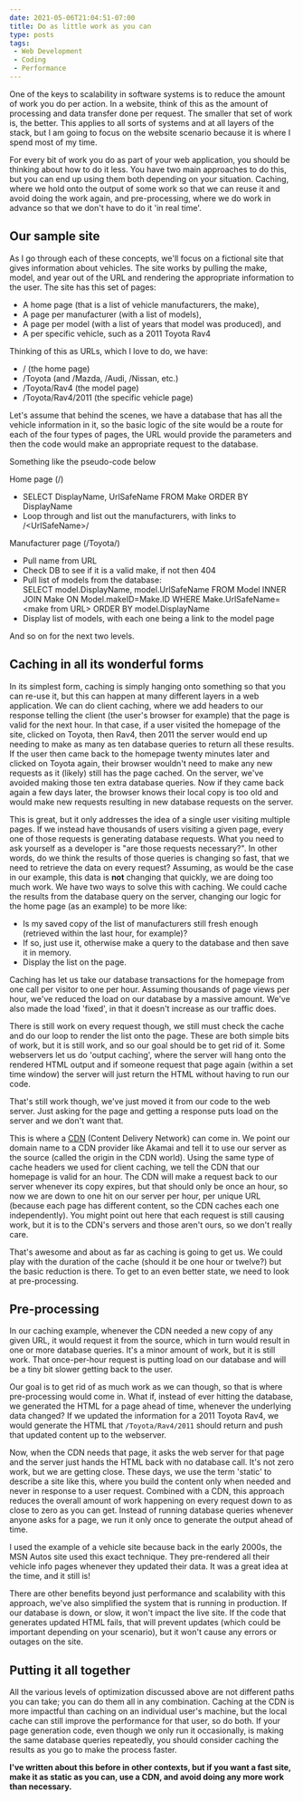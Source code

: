 ```yaml
---
date: 2021-05-06T21:04:51-07:00
title: Do as little work as you can
type: posts
tags:
 - Web Development
 - Coding
 - Performance
---
```

One of the keys to scalability in software systems is to reduce the
amount of work you do per action. In a website, think of this as the
amount of processing and data transfer done per request. The smaller
that set of work is, the better. This applies to all sorts of systems
and at all layers of the stack, but I am going to focus on the website
scenario because it is where I spend most of my time.

For every bit of work you do as part of your web application, you should
be thinking about how to do it less. You have two main approaches to do
this, but you can end up using them both depending on your situation.
Caching, where we hold onto the output of some work so that we can reuse
it and avoid doing the work again, and pre-processing, where we do work
in advance so that we don't have to do it 'in real time'.

## Our sample site

As I go through each of these concepts, we'll focus on a fictional site
that gives information about vehicles. The site works by pulling the
make, model, and year out of the URL and rendering the appropriate
information to the user. The site has this set of pages:

- A home page (that is a list of vehicle manufacturers, the make),
- A page per manufacturer (with a list of models),
- A page per model (with a list of years that model was produced), and
- A per specific vehicle, such as a 2011 Toyota Rav4

Thinking of this as URLs, which I love to do, we have:

- / (the home page)
- /Toyota (and /Mazda, /Audi, /Nissan, etc.)
- /Toyota/Rav4 (the model page)
- /Toyota/Rav4/2011 (the specific vehicle page)

Let's assume that behind the scenes, we have a database that has all the
vehicle information in it, so the basic logic of the site would be a
route for each of the four types of pages, the URL would provide the
parameters and then the code would make an appropriate request to the
database.

Something like the pseudo-code below

Home page (/)

- SELECT DisplayName, UrlSafeName FROM Make ORDER BY DisplayName
- Loop through and list out the manufacturers, with links to /\<UrlSafeName>/

Manufacturer page (/Toyota/)

- Pull name from URL
- Check DB to see if it is a valid make, if not then 404
- Pull list of models from the database:\
    SELECT model.DisplayName, model.UrlSafeName FROM Model INNER JOIN
    Make ON Model.makeID=Make.ID WHERE Make.UrlSafeName=\<make from
    URL\> ORDER BY model.DisplayName
- Display list of models, with each one being a link to the model page

And so on for the next two levels.

## Caching in all its wonderful forms

In its simplest form, caching is simply hanging onto something so that
you can re-use it, but this can happen at many different layers in a web
application. We can do client caching, where we add headers to our
response telling the client (the user's browser for example) that the
page is valid for the next hour. In that case, if a user visited the
homepage of the site, clicked on Toyota, then Rav4, then 2011 the server
would end up needing to make as many as ten database queries to return
all these results. If the user then came back to the homepage twenty
minutes later and clicked on Toyota again, their browser wouldn't need
to make any new requests as it (likely) still has the page cached. On
the server, we've avoided making those ten extra database queries. Now
if they came back again a few days later, the browser knows their local
copy is too old and would make new requests resulting in new database
requests on the server.

This is great, but it only addresses the idea of a single user visiting
multiple pages. If we instead have thousands of users visiting a given
page, every one of those requests is generating database requests. What
you need to ask yourself as a developer is "are those requests
necessary?". In other words, do we think the results of those queries is
changing so fast, that we need to retrieve the data on every request?
Assuming, as would be the case in our example, this data is **not**
changing that quickly, we are doing too much work. We have two ways to
solve this with caching. We could cache the results from the database
query on the server, changing our logic for the home page (as an
example) to be more like:

- Is my saved copy of the list of manufacturers still fresh enough
  (retrieved within the last hour, for example)?
- If so, just use it, otherwise make a query to the database and then
  save it in memory.
- Display the list on the page.

Caching has let us take our database transactions for the homepage from
one call per visitor to one per hour. Assuming thousands of page views
per hour, we've reduced the load on our database by a massive amount.
We've also made the load 'fixed', in that it doesn't increase as our
traffic does.

There is still work on every request though, we still must check the
cache and do our loop to render the list onto the page. These are both
simple bits of work, but it is still work, and so our goal should be to
get rid of it. Some webservers let us do 'output caching', where the
server will hang onto the rendered HTML output and if someone request
that page again (within a set time window) the server will just return
the HTML without having to run our code.

That's still work though, we've just moved it from our code to the web
server. Just asking for the page and getting a response puts load on the
server and we don't want that.

This is where a [CDN](/blog/overview-of-cdn/) (Content Delivery Network) can come in. We point our
domain name to a CDN provider like Akamai and tell it to use our server
as the source (called the origin in the CDN world). Using the same type
of cache headers we used for client caching, we tell the CDN that our
homepage is valid for an hour. The CDN will make a request back to our
server whenever its copy expires, but that should only be once an hour,
so now we are down to one hit on our server per hour, per unique URL
(because each page has different content, so the CDN caches each one
independently). You might point out here that each request is still
causing work, but it is to the CDN's servers and those aren't ours, so
we don't really care.

That's awesome and about as far as caching is going to get us. We could
play with the duration of the cache (should it be one hour or twelve?)
but the basic reduction is there. To get to an even better state, we
need to look at pre-processing.

## Pre-processing

In our caching example, whenever the CDN needed a new copy of any given
URL, it would request it from the source, which in turn would result in
one or more database queries. It's a minor amount of work, but it is
still work. That once-per-hour request is putting load on our database
and will be a tiny bit slower getting back to the user.

Our goal is to get rid of as much work as we can though, so that is
where pre-processing would come in. What if, instead of ever hitting the
database, we generated the HTML for a page ahead of time, whenever the
underlying data changed? If we updated the information for a 2011 Toyota
Rav4, we would generate the HTML that `/Toyota/Rav4/2011` should return
and push that updated content up to the webserver.

Now, when the CDN needs that page, it asks the web server for that page
and the server just hands the HTML back with no database call. It's not
zero work, but we are getting close. These days, we use the term
'static' to describe a site like this, where you build the content only
when needed and never in response to a user request. Combined with a
CDN, this approach reduces the overall amount of work happening on every
request down to as close to zero as you can get. Instead of running
database queries whenever anyone asks for a page, we run it only once to
generate the output ahead of time.

I used the example of a vehicle site because back in the early 2000s,
the MSN Autos site used this exact technique. They pre-rendered all
their vehicle info pages whenever they updated their data. It was a
great idea at the time, and it still is!

There are other benefits beyond just performance and scalability with
this approach, we've also simplified the system that is running in
production. If our database is down, or slow, it won't impact the live
site. If the code that generates updated HTML fails, that will prevent
updates (which could be important depending on your scenario), but it
won't cause any errors or outages on the site.

## Putting it all together

All the various levels of optimization discussed above are not different
paths you can take; you can do them all in any combination. Caching at
the CDN is more impactful than caching on an individual user's machine,
but the local cache can still improve the performance for that user, so
do both. If your page generation code, even though we only run it
occasionally, is making the same database queries repeatedly, you should
consider caching the results as you go to make the process faster.

**I've written about this before in other contexts, but if you want a
fast site, make it as static as you can, use a CDN, and avoid doing any
more work than necessary.**

